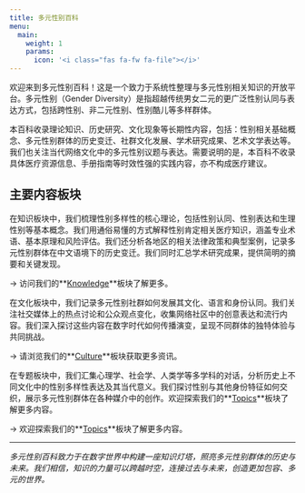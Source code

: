```yaml
---
title: 多元性别百科
menu:
  main:
    weight: 1
    params:
      icon: '<i class="fas fa-fw fa-file"></i>'
---
```


欢迎来到多元性别百科！这是一个致力于系统性整理与多元性别相关知识的开放平台。多元性别（Gender Diversity）是指超越传统男女二元的更广泛性别认同与表达方式，包括跨性别、非二元性别、性别酷儿等多样群体。

本百科收录理论知识、历史研究、文化现象等长期性内容，包括：性别相关基础概念、多元性别群体的历史变迁、社群文化发展、学术研究成果、艺术文学表达等。我们也关注当代网络文化中的多元性别议题与表达。需要说明的是，本百科不收录具体医疗资源信息、手册指南等时效性强的实践内容，亦不构成医疗建议。

## 主要内容板块

在知识板块中，我们梳理性别多样性的核心理论，包括性别认同、性别表达和生理性别等基本概念。我们用通俗易懂的方式解释性别肯定相关医疗知识，涵盖专业术语、基本原理和风险评估。我们还分析各地区的相关法律政策和典型案例，记录多元性别群体在中文语境下的历史变迁。我们同时汇总学术研究成果，提供简明的摘要和关键发现。

-> 访问我们的**[Knowledge](knowledge/)**板块了解更多。

在文化板块中，我们记录多元性别社群如何发展其文化、语言和身份认同。我们关注社交媒体上的热点讨论和公众观点变化，收集网络社区中的创意表达和流行内容。我们深入探讨这些内容在数字时代如何传播演变，呈现不同群体的独特体验与共同挑战。

-> 请浏览我们的**[Culture](culture/)**板块获取更多资讯。

在专题板块中，我们汇集心理学、社会学、人类学等多学科的对话，分析历史上不同文化中的性别多样性表达及其当代意义。我们探讨性别与其他身份特征如何交织，展示多元性别群体在各种媒介中的创作。欢迎探索我们的**[Topics](topics/)**板块了解更多内容。

-> 欢迎探索我们的**[Topics](topics/)**板块了解更多内容。

---

*多元性别百科致力于在数字世界中构建一座知识灯塔，照亮多元性别群体的历史与未来。我们相信，知识的力量可以跨越时空，连接过去与未来，创造更加包容、多元的世界。*